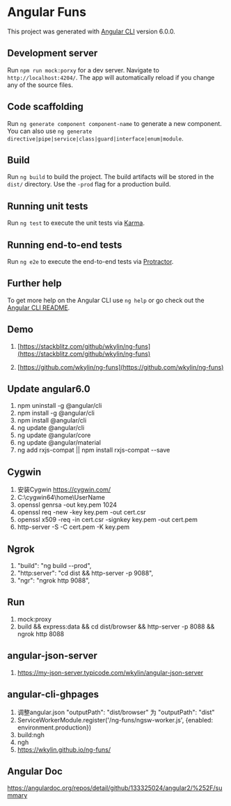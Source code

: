 # Angular Funs

This project was generated with [Angular CLI](https://github.com/angular/angular-cli) version 6.0.0.

## Development server

Run `npm run mock:porxy` for a dev server. Navigate to `http://localhost:4204/`. The app will automatically reload if you change any of the source files.

## Code scaffolding

Run `ng generate component component-name` to generate a new component. You can also use `ng generate directive|pipe|service|class|guard|interface|enum|module`.

## Build 

Run `ng build` to build the project. The build artifacts will be stored in the `dist/` directory. Use the `-prod` flag for a production build.

## Running unit tests

Run `ng test` to execute the unit tests via [Karma](https://karma-runner.github.io).

## Running end-to-end tests

Run `ng e2e` to execute the end-to-end tests via [Protractor](http://www.protractortest.org/).

## Further help

To get more help on the Angular CLI use `ng help` or go check out the [Angular CLI README](https://github.com/angular/angular-cli/blob/master/README.md).


## Demo

1. [https://stackblitz.com/github/wkylin/ng-funs](https://stackblitz.com/github/wkylin/ng-funs)

2. [https://github.com/wkylin/ng-funs](https://github.com/wkylin/ng-funs)

## Update angular6.0

1. npm uninstall -g @angular/cli
2. npm install -g @angular/cli
3. npm install  @angular/cli
4. ng update  @angular/cli
5. ng update @angular/core
6. ng update @angular/material
7. ng add rxjs-compat || npm install rxjs-compat --save

## Cygwin 
1. 安装Cygwin https://cygwin.com/
2. C:\cygwin64\home\UserName
3. openssl genrsa -out key.pem 1024
4. openssl req -new -key key.pem -out cert.csr
5. openssl x509 -req -in cert.csr -signkey key.pem -out cert.pem
6. http-server -S  -C cert.pem -K key.pem

## Ngrok
1. "build": "ng build --prod",
2. "http:server": "cd dist && http-server -p 9088",
3. "ngr": "ngrok http 9088",

## Run 
1. mock:proxy
2. build && express:data && cd dist/browser && http-server -p 8088 && ngrok http 8088

## angular-json-server
1. https://my-json-server.typicode.com/wkylin/angular-json-server


## angular-cli-ghpages
1. 调整angular.json "outputPath": "dist/browser" 为 "outputPath": "dist"
2. ServiceWorkerModule.register('/ng-funs/ngsw-worker.js', {enabled: environment.production})
3. build:ngh
4. ngh
5. https://wkylin.github.io/ng-funs/

## Angular Doc
https://angulardoc.org/repos/detail/github/133325024/angular2/%252F/summary

